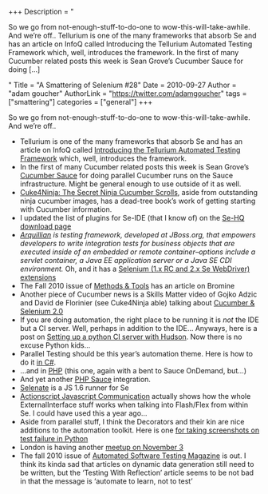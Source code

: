 +++
Description = "<p>So we go from not-enough-stuff-to-do-one to wow-this-will-take-awhile. And we’re off.. Tellurium is one of the many frameworks that absorb Se and has an article on InfoQ called Introducing the Tellurium Automated Testing Framework which, well, introduces the framework. In the first of many Cucumber related posts this week is Sean Grove’s Cucumber Sauce for doing […]</p>"
Title = "A Smattering of Selenium #28"
Date = 2010-09-27
Author = "adam goucher"
AuthorLink = "https://twitter.com/adamgoucher"
tags = ["smattering"]
categories = ["general"]
+++

<p>So we go from not-enough-stuff-to-do-one to wow-this-will-take-awhile. And we&#8217;re off..<br />
</p>
<ul>
<li>Tellurium is one of the many frameworks that absorb Se and has an article on InfoQ called <a href="http://www.infoq.com/articles/tellurium_intro">Introducing the Tellurium Automated Testing Framework</a> which, well, introduces the framework.</li>
<li>In the first of many Cucumber related posts this week is Sean Grove&#8217;s <a href="http://github.com/sgrove/cucumber_sauce">Cucumber Sauce</a> for doing parallel Cucumber runs on the Sauce infrastructure. Might be general enough to use outside of it as well.</li>
<li><a href="http://www.cuke4ninja.com/">Cuke4Ninja: The Secret Ninja Cucumber Scrolls</a>, aside from outstanding ninja cucumber images, has a dead-tree book&#8217;s work of getting starting with Cucumber information.</li>
<li>I updated the list of plugins for Se-IDE (that I know of) on the <a href="http://seleniumhq.org/download/">Se-HQ download page</a></li>
<li><i><a href="http://jboss.org/arquillian">Arquillian</a> is testing framework, developed at JBoss.org, that empowers developers to write integration tests for business objects that are executed inside of an embedded or remote container&#8211;options include a servlet container, a Java EE application server or a Java SE CDI environment.</i> Oh, and it has a <a href="http://github.com/arquillian/arquillian/blob/next/extensions/selenium/src/test/java/org/jboss/arquillian/selenium/example">Selenium (1.x RC and 2.x Se WebDriver) extensions</a></li>
<li>The Fall 2010 issue of <a href="http://www.methodsandtools.com/mt/download.php?fall10">Methods &amp; Tools</a> has an article on Bromine</li>
<li>Another piece of Cucumber news is a Skills Matter video of Gojko Adzic and David de Florinier (see Cuke4Ninja able) talking about <a href="http://skillsmatter.com/podcast/ajax-ria/cucumber-for-web-applications/zx-486">Cucumber &amp; Selenium 2.0</a>
<li>If you are doing automation, the right place to be running it is <i>not</i> the IDE but a CI server. Well, perhaps in addition to the IDE&#8230; Anyways, here is a post on <a href="http://www.rhonabwy.com/wp/2009/11/04/setting-up-a-python-ci-server-with-hudson/">Setting up a python CI server with Hudson</a>. Now there is no excuse Python kids&#8230;</li>
<li>Parallel Testing should be this year&#8217;s automation theme. Here is how to do it <a href="http://developer.fellowshipone.com/index.php/blog/running_tests_in_parallel_with_selenium/">in C#</a>.</li>
<li>&#8230;and in <a href="http://atank.interlogy.com/blog/2010/09/parallel-automated-browser-testing-with-selenium-and-sauce-ondemand/">PHP</a> (this one, again with a bent to Sauce OnDemand, but&#8230;)</li>
<li>And yet another <a href="http://github.com/dotsunited/phpunit-selenium-sauceondemand">PHP Sauce</a> integration.</li>
<li><a href="http://code.google.com/p/selenate/">Selenate</a> is a JS 1.6 runner for Se</li>
<li><A href="http://blog.circlecube.com/2008/02/tutorial/actionscript-javascript-communication/">Actionscript Javascript Communication</a> actually shows how the whole ExternalInterface stuff works when talking into Flash/Flex from within Se. I could have used this a year ago&#8230;</li>
<li>Aside from parallel stuff, I think the Decorators and their kin are nice additions to the automation toolkit. Here is one <a href="http://blog.projectdirigible.com/?p=482">for taking screenshots on test failure in Python</a></li>
<li>London is having another <a href="http://www.meetup.com/seleniumlondon/calendar/14712022/">meetup on November 3</a></li>
<li>The fall 2010 issue of <a href="http://www.automatedtestinginstitute.com/home/index.php?option=com_content&amp;view=article&amp;id=1276&amp;Itemid=122">Automated Software Testing Magazine</a> is out. I think its kinda sad that articles on dynamic data generation still need to be written, but the &#8216;Testing With Reflection&#8217; article seems to be not bad in that the message is &#8216;automate to learn, not to test&#8217;</li>
</ul>


